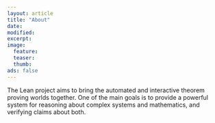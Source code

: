 ```yaml
---
layout: article
title: "About"
date:
modified:
excerpt:
image:
  feature:
  teaser:
  thumb:
ads: false
---
```


The Lean project aims to bring the automated and interactive theorem
proving worlds together.  One of the main goals is to provide a
powerful system for reasoning about complex systems and mathematics,
and verifying claims about both.
